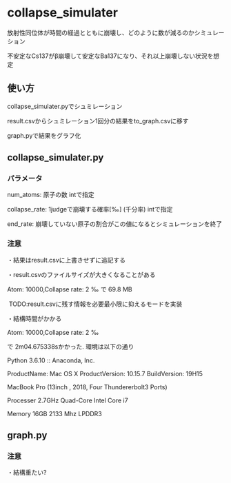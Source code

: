 # collapse_simulater



放射性同位体が時間の経過とともに崩壊し、どのように数が減るのかシミュレーション

不安定なCs137がβ崩壊して安定なBa137になり、それ以上崩壊しない状況を想定



## 使い方

collapse_simulater.pyでシュミレーション

result.csvからシュミレーション1回分の結果をto_graph.csvに移す

graph.pyで結果をグラフ化



## collapse_simulater.py

### パラメータ

num_atoms: 原子の数 intで指定

collapse_rate: 1judgeで崩壊する確率[‰] (千分率) intで指定

end_rate: 崩壊していない原子の割合がこの値になるとシミュレーションを終了

### 注意

・結果はresult.csvに上書きせずに追記する

・result.csvのファイルサイズが大きくなることがある

Atom: 10000,Collapse rate: 2 ‰ で 69.8 MB 

​	TODO:result.csvに残す情報を必要最小限に抑えるモードを実装

・結構時間がかかる

Atom: 10000,Collapse rate: 2 ‰ 

で 2m04.675338sかかった. 環境は以下の通り

Python 3.6.10 :: Anaconda, Inc.

ProductName:	Mac OS X
ProductVersion:	10.15.7
BuildVersion:	19H15

MacBook Pro  (13inch , 2018, Four Thundererbolt3 Ports)

Processer 2.7GHz Quad-Core Intel Core i7

Memory 16GB 2133 Mhz LPDDR3



## graph.py

### 注意

・結構重たい?

